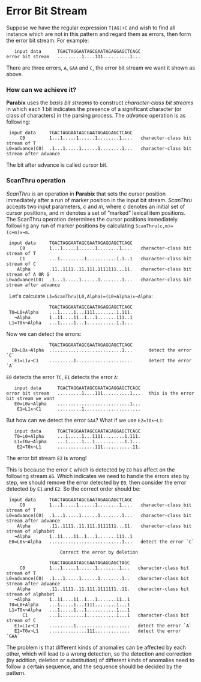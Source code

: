 # Error Bit Stream

Suppose we have the regular expression `T[AG]+C` and wish to find all instance which are not in this pattern and regard them as errors, then form the error bit stream. For example:

```
   input data      TGACTAGGAATAGCGAATAGAGGAGCTCAGC
error bit stream   .........1....111..........1...
```
There are three errors, `A`, `GAA` and `C`, the error bit stream we want it shown as above.

### How can we achieve it?
**Parabix** uses the *basis bit streams* to construct *character-class bit streams* in which each 1 bit indicates the presence of a significant character (or class of characters) in the parsing process. The *advance* operation is as following:

```
 input data     TGACTAGGAATAGCGAATAGAGGAGCTCAGC
     C0         1...1.....1......1........1....   character-class bit stream of T
L0=advance(C0)  .1...1.....1......1........1...   character-class bit stream after advance
```
The bit after advance is called cursor bit.

### ScanThru operation
*ScanThru* is an operation in **Parabix** that sets the cursor position immediately after a run of marker position in the input bit stream. *ScanThru* accepts two input parameters, *c* and *m*, where *c* denotes an initial set of cursor positions, and *m* denotes a set of “marked” lexical item positions. The ScanThru operation determines the cursor positions immediately following any run of marker positions by calculating `ScanThru(c,m)=(c+m)∧¬m`.

```
 input data     TGACTAGGAATAGCGAATAGAGGAGCTCAGC
     C0         1...1.....1......1........1....   character-class bit stream of T
     C1         ...1.........1...........1.1..1   character-class bit stream of C
    Alpha       .11..1111..11.111.1111111...11.   character-class bit stream of A OR G
L0=advance(C0)  .1...1.....1......1........1...   character-class bit stream after advance
```
   
Let's calculate `L1=ScanThru(L0,Alpha)=(L0+Alpha)∧¬Alpha`:
 
```
                TGACTAGGAATAGCGAATAGAGGAGCTCAGC
 T0=L0+Alpha    ...1.....1...1111........1.111.
   ¬Alpha       1..11....11..1...1.......111..1
 L1=T0∧¬Alpha   ...1.....1...1...........1.1...
```

Now we can detect the errors:

```
                TGACTAGGAATAGCGAATAGAGGAGCTCAGC
  E0=L0∧¬Alpha  ...........................1...      detect the error `C`
   E1=L1∧¬C1    .........1.....................      detect the error `A`
```

`E0` detects the error `TC`, `E1` detects the error `A`:
```
   input data      TGACTAGGAATAGCGAATAGAGGAGCTCAGC
error bit stream   .........1....111..........1...   this is the error bit stream we want
   E0=L0∧¬Alpha    ...........................1...
    E1=L1∧¬C1      .........1.....................
```
But how can we detect the error `GAA`? What if we use `E2=T0∧¬L1`:

```
   input data      TGACTAGGAATAGCGAATAGAGGAGCTCAGC
   T0=L0+Alpha     ...1.....1...1111........1.111.
   L1=T0∧¬Alpha    ...1.....1...1...........1.1...
    E2=T0∧¬L1      ..............111...........11. 
```

The error bit stream `E2` is wrong!

This is because the error `C` which is detected by `E0` has affect on the following stream `AG`. Which indicates we need to handle the errors step by step, we should remove the error detected by `E0`, then consider the error detected by `E1` and `E2`.
So the correct order should be:

```
 input data     TGACTAGGAATAGCGAATAGAGGAGCTCAGC
     C0         1...1.....1......1........1....   character-class bit stream of T
L0=advance(C0)  .1...1.....1......1........1...   character-class bit stream after advance
    Alpha       .11..1111..11.111.1111111...11.   character-class bit stream of alphabet
   ¬Alpha       1..11....11..1...1.......111..1
 E0=L0∧¬Alpha   ...........................1...   detect the error `C`
 
                    Correct the error by deletion

                TGACTAGGAATAGCGAATAGAGGAGCTAGC
     C0         1...1.....1......1........1...   character-class bit stream of T
L0=advance(C0)  .1...1.....1......1........1..   character-class bit stream after advance
    Alpha       .11..1111..11.111.1111111..11.   character-class bit stream of alphabet 
   ¬Alpha       1..11....11..1...1.......11..1
 T0=L0+Alpha    ...1.....1...1111........1...1
 L1=T0∧¬Alpha   ...1.....1...1...........1...1
      C1        ...1.........1...........1...1   character-class bit stream of C
   E1=L1∧¬C1    .........1....................   detect the error `A`
   E2=T0∧¬L1    ..............111.............   detect the error `GAA`
```

The problem is that different kinds of anomalies can be affected by each other, which will lead to a wrong detection, so the detection and correction (by addition, deletion or substitution) of different kinds of anomalies need to follow a certain sequence, and the sequence should be decided by the pattern.
